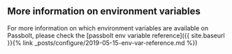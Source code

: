 ## More information on environment variables
For more information on which environment variables are available on Passbolt, please check the
[passbolt env variable reference]({{ site.baseurl }}{% link _posts/configure/2019-05-15-env-var-reference.md %})
